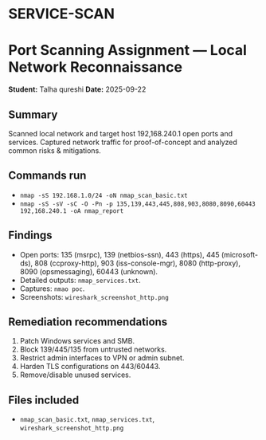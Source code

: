 # SERVICE-SCAN

# Port Scanning Assignment — Local Network Reconnaissance

**Student:** Talha qureshi
**Date:** 2025-09-22

## Summary
Scanned local network and target host 192,168.240.1 open ports and services. Captured network traffic for proof-of-concept and analyzed common risks & mitigations.

## Commands run
- `nmap -sS 192.168.1.0/24 -oN nmap_scan_basic.txt`
- `nmap -sS -sV -sC -O -Pn -p 135,139,443,445,808,903,8080,8090,60443 192,168.240.1 -oA nmap_report`

## Findings
- Open ports: 135 (msrpc), 139 (netbios-ssn), 443 (https), 445 (microsoft-ds), 808 (ccproxy-http), 903 (iss-console-mgr), 8080 (http-proxy), 8090 (opsmessaging), 60443 (unknown).
- Detailed outputs: `nmap_services.txt`.
- Captures: `nmao poc`.
- Screenshots: `wireshark_screenshot_http.png`

## Remediation recommendations
1. Patch Windows services and SMB.
2. Block 139/445/135 from untrusted networks.
3. Restrict admin interfaces to VPN or admin subnet.
4. Harden TLS configurations on 443/60443.
5. Remove/disable unused services.

## Files included
- `nmap_scan_basic.txt`, `nmap_services.txt`, `wireshark_screenshot_http.png`

